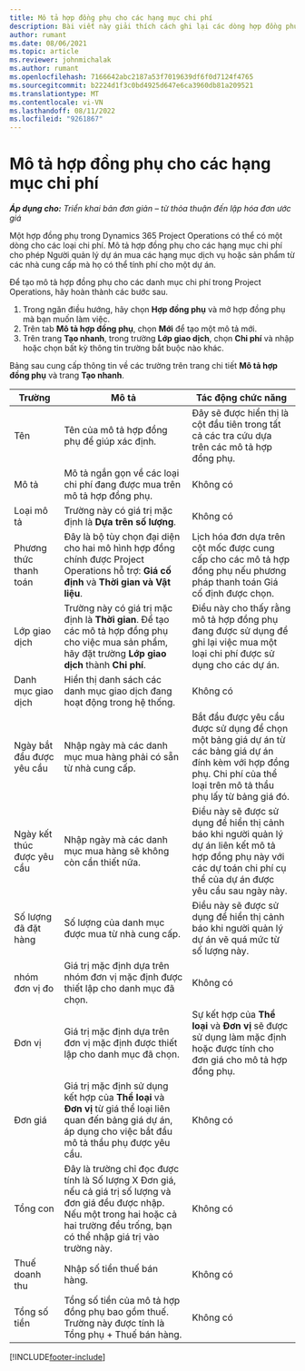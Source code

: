 ```yaml
---
title: Mô tả hợp đồng phụ cho các hạng mục chi phí
description: Bài viết này giải thích cách ghi lại các dòng hợp đồng phụ cho chi phí và sử dụng các trường để ghi lại thời gian mua từ các nhà cung cấp.
author: rumant
ms.date: 08/06/2021
ms.topic: article
ms.reviewer: johnmichalak
ms.author: rumant
ms.openlocfilehash: 7166642abc2187a53f7019639df6f0d7124f4765
ms.sourcegitcommit: b2224d1f3c0bd4925d647e6ca3960db81a209521
ms.translationtype: MT
ms.contentlocale: vi-VN
ms.lasthandoff: 08/11/2022
ms.locfileid: "9261867"
---
```

#  <a name="subcontract-lines-for-expense-categories"></a>Mô tả hợp đồng phụ cho các hạng mục chi phí

_**Áp dụng cho:** Triển khai bản đơn giản – từ thỏa thuận đến lập hóa đơn ước giá_

Một hợp đồng phụ trong Dynamics 365 Project Operations có thể có một dòng cho các loại chi phí. Mô tả hợp đồng phụ cho các hạng mục chi phí cho phép Người quản lý dự án mua các hạng mục dịch vụ hoặc sản phẩm từ các nhà cung cấp mà họ có thể tính phí cho một dự án.

Để tạo mô tả hợp đồng phụ cho các danh mục chi phí trong Project Operations, hãy hoàn thành các bước sau.

1. Trong ngăn điều hướng, hãy chọn **Hợp đồng phụ** và mở hợp đồng phụ mà bạn muốn làm việc.
2. Trên tab **Mô tả hợp đồng phụ**, chọn **Mới** để tạo một mô tả mới.
3. Trên trang **Tạo nhanh**, trong trường **Lớp giao dịch**, chọn **Chi phí** và nhập hoặc chọn bất kỳ thông tin trường bắt buộc nào khác.

Bảng sau cung cấp thông tin về các trường trên trang chi tiết **Mô tả hợp đồng phụ** và trang **Tạo nhanh**.

| **Trường** | **Mô tả** | **Tác động chức năng** |
| --- | --- | --- |
| Tên | Tên của mô tả hợp đồng phụ để giúp xác định. | Đây sẽ được hiển thị là cột đầu tiên trong tất cả các tra cứu dựa trên các mô tả hợp đồng phụ. |
| Mô tả | Mô tả ngắn gọn về các loại chi phí đang được mua trên mô tả hợp đồng phụ. | Không có |
|Loại mô tả | Trường này có giá trị mặc định là **Dựa trên số lượng**. |Không có |
| Phương thức thanh toán | Đây là bộ tùy chọn đại diện cho hai mô hình hợp đồng chính được Project Operations hỗ trợ: **Giá cố định** và **Thời gian và Vật liệu**. | Lịch hóa đơn dựa trên cột mốc được cung cấp cho các mô tả hợp đồng phụ nếu phương pháp thanh toán Giá cố định được chọn. |
| Lớp giao dịch | Trường này có giá trị mặc định là **Thời gian**. Để tạo các mô tả hợp đồng phụ cho việc mua sản phẩm, hãy đặt trường **Lớp giao dịch** thành **Chi phí**.  | Điều này cho thấy rằng mô tả hợp đồng phụ đang được sử dụng để ghi lại việc mua một loại chi phí được sử dụng cho các dự án. |
| Danh mục giao dịch | Hiển thị danh sách các danh mục giao dịch đang hoạt động trong hệ thống. |Không có |
| Ngày bắt đầu được yêu cầu | Nhập ngày mà các danh mục mua hàng phải có sẵn từ nhà cung cấp. | Bắt đầu được yêu cầu được sử dụng để chọn một bảng giá dự án từ các bảng giá dự án đính kèm với hợp đồng phụ. Chi phí của thể loại trên mô tả thầu phụ lấy từ bảng giá đó. |
| Ngày kết thúc được yêu cầu | Nhập ngày mà các danh mục mua hàng sẽ không còn cần thiết nữa. | Điều này sẽ được sử dụng để hiển thị cảnh báo khi người quản lý dự án liên kết mô tả hợp đồng phụ này với các dự toán chi phí cụ thể của dự án được yêu cầu sau ngày này. |
| Số lượng đã đặt hàng | Số lượng của danh mục được mua từ nhà cung cấp. | Điều này sẽ được sử dụng để hiển thị cảnh báo khi người quản lý dự án vẽ quá mức từ số lượng này.|
| nhóm đơn vị đo | Giá trị mặc định dựa trên nhóm đơn vị mặc định được thiết lập cho danh mục đã chọn. |Không có |
| Đơn vị | Giá trị mặc định dựa trên đơn vị mặc định được thiết lập cho danh mục đã chọn.  | Sự kết hợp của **Thể loại** và **Đơn vị** sẽ được sử dụng làm mặc định hoặc được tính cho đơn giá cho mô tả hợp đồng phụ.  |
| Đơn giá | Giá trị mặc định sử dụng kết hợp của **Thể loại** và **Đơn vị** từ giá thể loại liên quan đến bảng giá dự án, áp dụng cho việc bắt đầu mô tả thầu phụ được yêu cầu. |Không có |
| Tổng con | Đây là trường chỉ đọc được tính là Số lượng X Đơn giá, nếu cả giá trị số lượng và đơn giá đều được nhập. Nếu một trong hai hoặc cả hai trường đều trống, bạn có thể nhập giá trị vào trường này. |Không có |
| Thuế doanh thu | Nhập số tiền thuế bán hàng. |Không có |
| Tổng số tiền | Tổng số tiền của mô tả hợp đồng phụ bao gồm thuế. Trường này được tính là Tổng phụ + Thuế bán hàng. |Không có |


[!INCLUDE[footer-include](../../includes/footer-banner.md)]
